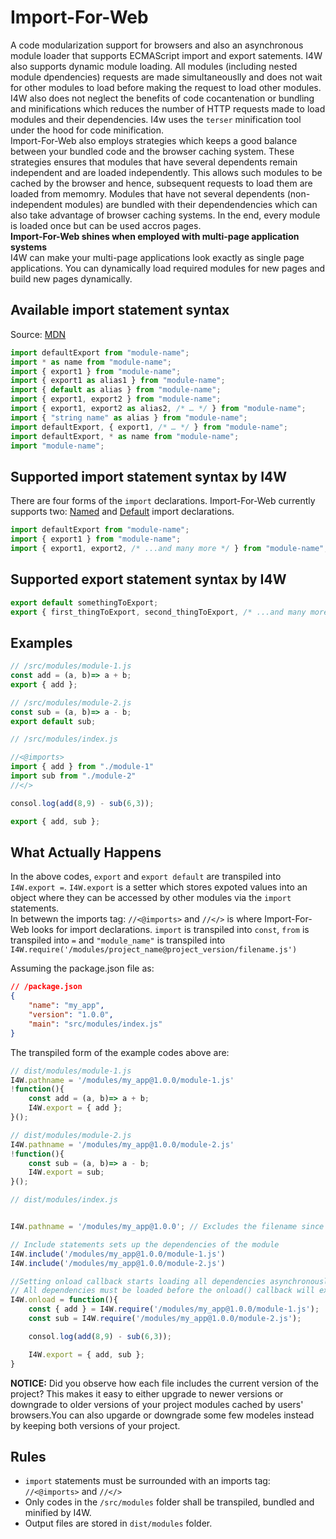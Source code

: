 # Import-For-Web
A code modularization support for browsers and also an asynchronous module loader that supports ECMAScript import and export satements. I4W also supports dynamic module loading. All modules (including nested module dpendencies) requests are made simultaneouslly and does not wait for other modules to load before making the request to load other modules.    
I4W also does not neglect the benefits of code cocantenation or bundling and minifications which reduces the number of HTTP requests made to load modules and their dependencies. I4w uses the `terser` minification tool under the hood for code minification.    
Import-For-Web also employs strategies which keeps a good balance between your bundled code and the browser caching system. These strategies ensures that modules that have several dependents remain independent and are loaded independently. This allows such modules to be cached by the browser and hence, subsequent requests to load them are loaded from memomry. Modules that have not several dependents (non-independent modules) are bundled with their dependendencies which can also take advantage of browser caching systems. In the end, every module is loaded once but can be used accros pages.    
**Import-For-Web shines when employed with multi-page application systems**    
I4W can make your multi-page applications look exactly as single page applications. You can dynamically load required modules for new pages and build new pages dynamically.

## Available import statement syntax
Source: [MDN](https://developer.mozilla.org/en-US/docs/Web/JavaScript/Reference/Statements/import)    
```js
import defaultExport from "module-name";
import * as name from "module-name";
import { export1 } from "module-name";
import { export1 as alias1 } from "module-name";
import { default as alias } from "module-name";
import { export1, export2 } from "module-name";
import { export1, export2 as alias2, /* … */ } from "module-name";
import { "string name" as alias } from "module-name";
import defaultExport, { export1, /* … */ } from "module-name";
import defaultExport, * as name from "module-name";
import "module-name";

```

## Supported import statement syntax by I4W
There are four forms of the `import` declarations. Import-For-Web currently supports two: [Named](https://developer.mozilla.org/en-US/docs/Web/JavaScript/Reference/Statements/import#named_import) and [Default](https://developer.mozilla.org/en-US/docs/Web/JavaScript/Reference/Statements/import#default_import) import declarations.    
```js
import defaultExport from "module-name";
import { export1 } from "module-name";
import { export1, export2, /* ...and many more */ } from "module-name";

```

## Supported export statement syntax by I4W
```js
export default somethingToExport;
export { first_thingToExport, second_thingToExport, /* ...and many more */ };

```

## Examples
```js
// /src/modules/module-1.js
const add = (a, b)=> a + b;
export { add };    

```    
```js
// /src/modules/module-2.js
const sub = (a, b)=> a - b;
export default sub;    

```    
```js
// /src/modules/index.js

//<@imports>
import { add } from "./module-1"
import sub from "./module-2"
//</>

consol.log(add(8,9) - sub(6,3));

export { add, sub };    

```    

## What Actually Happens
In the above codes, `export` and `export default` are transpiled into `I4W.export =`. `I4W.export` is a setter which stores expoted values into an object where they can be accessed by other modules via the `import` statements.    
In betwewn the imports tag: `//<@imports>` and `//</>` is where Import-For-Web looks for import declarations. `import` is transpiled into `const`, `from` is transpiled into `=` and `"module_name"` is transpiled into `I4W.require('/modules/project_name@project_version/filename.js')`    

Assuming the package.json file as:    
```json
// /package.json
{
    "name": "my_app",
    "version": "1.0.0",
    "main": "src/modules/index.js"
}    

```     

The transpiled form of the example codes above are:    

```js
// dist/modules/module-1.js
I4W.pathname = '/modules/my_app@1.0.0/module-1.js'
!function(){
    const add = (a, b)=> a + b;
    I4W.export = { add };  
}();  

``` 

```js
// dist/modules/module-2.js
I4W.pathname = '/modules/my_app@1.0.0/module-2.js'
!function(){
    const sub = (a, b)=> a - b;
    I4W.export = sub;  
}();  

```    
```js
// dist/modules/index.js


I4W.pathname = '/modules/my_app@1.0.0'; // Excludes the filename since this file is referenced as the main field in the package.json

// Include statements sets up the dependencies of the module
I4W.include('/modules/my_app@1.0.0/module-1.js')
I4W.include('/modules/my_app@1.0.0/module-2.js')

//Setting onload callback starts loading all dependencies asynchronously and in parrallel
// All dependencies must be loaded before the onload() callback will execute.
I4W.onload = function(){
    const { add } = I4W.require('/modules/my_app@1.0.0/module-1.js');
    const sub = I4W.require('/modules/my_app@1.0.0/module-2.js');

    consol.log(add(8,9) - sub(6,3));

    I4W.export = { add, sub }; 
}

```    

**NOTICE:** Did you observe how each file includes the current version of the project? This makes it easy to either upgrade to newer versions or downgrade to older versions of your project modules cached by users' browsers.You can also upgarde or downgrade some few modeles instead by keeping both versions of your project.     

## Rules
- `import` statements must be surrounded with an imports tag: `//<@imports>` and `//</>`    
- Only codes in the `/src/modules` folder shall be transpiled, bundled and minified by I4W.    
- Output files are stored in `dist/modules` folder.    
